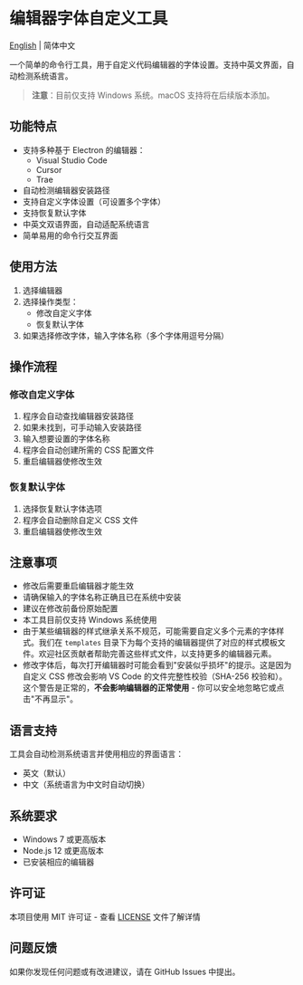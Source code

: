 # 编辑器字体自定义工具

[English](README.md) | 简体中文

一个简单的命令行工具，用于自定义代码编辑器的字体设置。支持中英文界面，自动检测系统语言。

> **注意**：目前仅支持 Windows 系统。macOS 支持将在后续版本添加。

## 功能特点

- 支持多种基于 Electron 的编辑器：
  - Visual Studio Code
  - Cursor
  - Trae
- 自动检测编辑器安装路径
- 支持自定义字体设置（可设置多个字体）
- 支持恢复默认字体
- 中英文双语界面，自动适配系统语言
- 简单易用的命令行交互界面

## 使用方法

1. 选择编辑器
2. 选择操作类型：
   - 修改自定义字体
   - 恢复默认字体
3. 如果选择修改字体，输入字体名称（多个字体用逗号分隔）

## 操作流程

### 修改自定义字体

1. 程序会自动查找编辑器安装路径
2. 如果未找到，可手动输入安装路径
3. 输入想要设置的字体名称
4. 程序会自动创建所需的 CSS 配置文件
5. 重启编辑器使修改生效

### 恢复默认字体

1. 选择恢复默认字体选项
2. 程序会自动删除自定义 CSS 文件
3. 重启编辑器使修改生效

## 注意事项

- 修改后需要重启编辑器才能生效
- 请确保输入的字体名称正确且已在系统中安装
- 建议在修改前备份原始配置
- 本工具目前仅支持 Windows 系统使用
- 由于某些编辑器的样式继承关系不规范，可能需要自定义多个元素的字体样式。我们在 `templates` 目录下为每个支持的编辑器提供了对应的样式模板文件。欢迎社区贡献者帮助完善这些样式文件，以支持更多的编辑器元素。
- 修改字体后，每次打开编辑器时可能会看到"安装似乎损坏"的提示。这是因为自定义 CSS 修改会影响 VS Code 的文件完整性校验（SHA-256 校验和）。这个警告是正常的，**不会影响编辑器的正常使用** - 你可以安全地忽略它或点击"不再显示"。

## 语言支持

工具会自动检测系统语言并使用相应的界面语言：

- 英文（默认）
- 中文（系统语言为中文时自动切换）

## 系统要求

- Windows 7 或更高版本
- Node.js 12 或更高版本
- 已安装相应的编辑器

## 许可证

本项目使用 MIT 许可证 - 查看 [LICENSE](LICENSE) 文件了解详情

## 问题反馈

如果你发现任何问题或有改进建议，请在 GitHub Issues 中提出。
